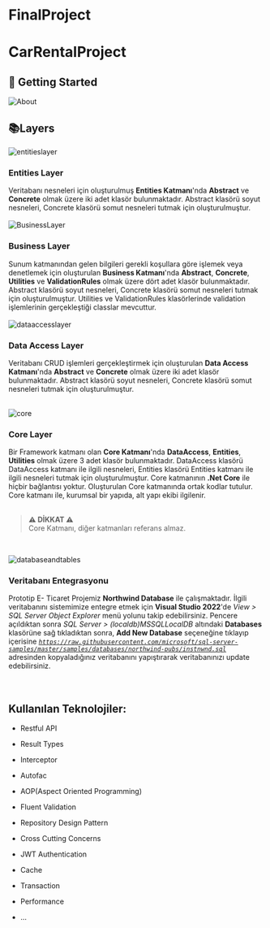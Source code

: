 # FinalProject
# CarRentalProject

## :pushpin: Getting Started
![About](https://user-images.githubusercontent.com/16624085/117002846-c27a8200-acec-11eb-98bb-0316777e8a05.png)
<br>
## :books:Layers  
![entitieslayer](https://user-images.githubusercontent.com/16624085/117002898-d3c38e80-acec-11eb-8b57-0f77c41030ae.png)
### Entities Layer
Veritabanı nesneleri için oluşturulmuş **Entities Katmanı**'nda **Abstract** ve **Concrete** olmak üzere iki adet klasör bulunmaktadır. Abstract klasörü soyut nesneleri, Concrete klasörü somut nesneleri tutmak için oluşturulmuştur.  
<br>
![BusinessLayer](https://user-images.githubusercontent.com/16624085/117002936-e211aa80-acec-11eb-86a8-23bd1a9219e8.png)
<br>
###  Business Layer
Sunum katmanından gelen bilgileri gerekli koşullara göre işlemek veya denetlemek için oluşturulan **Business Katmanı**'nda **Abstract**, **Concrete**, **Utilities** ve **ValidationRules** olmak üzere dört adet klasör bulunmaktadır. Abstract klasörü soyut nesneleri, Concrete klasörü somut nesneleri tutmak için oluşturulmuştur. Utilities ve ValidationRules klasörlerinde validation işlemlerinin gerçekleştiği classlar mevcuttur.  
<br>
![dataaccesslayer](https://user-images.githubusercontent.com/16624085/117002975-f2c22080-acec-11eb-9228-83df11a74ca6.png)
###  Data Access Layer
Veritabanı CRUD işlemleri gerçekleştirmek için oluşturulan **Data Access Katmanı**'nda **Abstract** ve **Concrete** olmak üzere iki adet klasör bulunmaktadır. Abstract klasörü soyut nesneleri, Concrete klasörü somut nesneleri tutmak için oluşturulmuştur.  
<br>

![core](https://user-images.githubusercontent.com/77868230/107870091-c42f6900-6ea6-11eb-863e-63d30fa2128c.png)
###  Core Layer
Bir Framework katmanı olan **Core Katmanı**'nda **DataAccess**, **Entities**, **Utilities** olmak üzere 3 adet klasör bulunmaktadır. DataAccess klasörü DataAccess katmanı ile ilgili nesneleri, Entities klasörü Entities katmanı ile ilgili nesneleri tutmak için oluşturulmuştur. Core katmanının **.Net Core** ile hiçbir bağlantısı yoktur. Oluşturulan Core katmanında ortak kodlar tutulur. Core katmanı ile, kurumsal bir yapıda, alt yapı ekibi ilgilenir. 
<br>
<br>

> **⚠ DİKKAT ⚠**  
> Core Katmanı, diğer katmanları referans almaz.
<br>

![databaseandtables](https://user-images.githubusercontent.com/16624085/117002547-58fa7380-acec-11eb-9d13-9b8ac5f4532b.png)
###  Veritabanı Entegrasyonu  
Prototip E- Ticaret Projemiz **Northwind Database** ile çalışmaktadır. İlgili veritabanını sistemimize entegre etmek için **Visual Studio 2022**'de *View > SQL Server Object Explorer* menü yolunu takip edebilirsiniz. Pencere açıldıktan sonra *SQL Server > (localdb)MSSQLLocalDB* altındaki **Databases** klasörüne sağ tıkladıktan sonra, **Add New Database** seçeneğine tıklayıp içerisine <code>_https://raw.githubusercontent.com/microsoft/sql-server-samples/master/samples/databases/northwind-pubs/instnwnd.sql_ </code> adresinden kopyaladığınız veritabanını yapıştırarak veritabanınızı update edebilirsiniz. 
<br>
<br>
<br>

##  **Kullanılan Teknolojiler:**

- Restful API

- Result Types

- Interceptor

- Autofac

- AOP(Aspect Oriented Programming)

- Fluent Validation

- Repository Design Pattern

- Cross Cutting Concerns

- JWT Authentication

- Cache

- Transaction

- Performance
- ...
